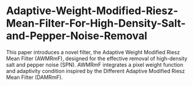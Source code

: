 # Adaptive-Weight-Modified-Riesz-Mean-Filter-For-High-Density-Salt-and-Pepper-Noise-Removal
This paper introduces a novel filter, the Adaptive Weight Modified Riesz Mean Filter (AWMRmF), designed for the effective removal of high-density salt and pepper noise (SPN). AWMRmF integrates a pixel weight function and adaptivity condition inspired by the Different Adaptive Modified Riesz Mean Filter (DAMRmF).
